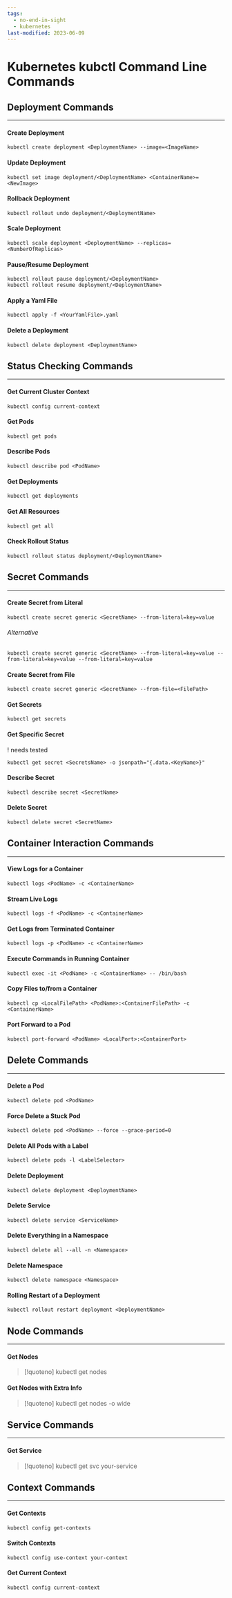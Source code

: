 ```yaml
---
tags:
  - no-end-in-sight
  - kubernetes
last-modified: 2023-06-09
---
```

# Kubernetes kubctl Command Line Commands
## Deployment Commands
---
#### Create Deployment

```shell
kubectl create deployment <DeploymentName> --image=<ImageName>
```

#### Update Deployment

```shell
kubectl set image deployment/<DeploymentName> <ContainerName>=<NewImage>
```

#### Rollback Deployment

```shell
kubectl rollout undo deployment/<DeploymentName>
```

#### Scale Deployment

```shell
kubectl scale deployment <DeploymentName> --replicas=<NumberOfReplicas>
```

#### Pause/Resume Deployment

```shell
kubectl rollout pause deployment/<DeploymentName>
kubectl rollout resume deployment/<DeploymentName>
```

#### Apply a Yaml File

```shell
kubectl apply -f <YourYamlFile>.yaml
```

#### Delete a Deployment

```shell
kubectl delete deployment <DeploymentName>
```

## Status Checking Commands
---
#### Get Current Cluster Context

```shell
kubectl config current-context
```
#### Get Pods

```shell
kubectl get pods
```

#### Describe Pods

```shell
kubectl describe pod <PodName>
```

#### Get Deployments

```shell
kubectl get deployments
```

#### Get All Resources

```shell
kubectl get all
```

#### Check Rollout Status

```shell
kubectl rollout status deployment/<DeploymentName>
```

## Secret Commands
---
#### Create Secret from Literal

```shell
kubectl create secret generic <SecretName> --from-literal=key=value
```
###### Alternative

```shell
kubectl create secret generic <SecretName> --from-literal=key=value --from-literal=key=value --from-literal=key=value
```

#### Create Secret from File

```shell
kubectl create secret generic <SecretName> --from-file=<FilePath>
```

#### Get Secrets

```shell
kubectl get secrets
```

#### Get Specific Secret
! needs tested
```shell
kubectl get secret <SecretsName> -o jsonpath="{.data.<KeyName>}"
```

#### Describe Secret

```shell
kubectl describe secret <SecretName>
```

#### Delete Secret

```shell
kubectl delete secret <SecretName>
```

## Container Interaction Commands
---
#### View Logs for a Container

```shell
kubectl logs <PodName> -c <ContainerName>
```

#### Stream Live Logs

```shell
kubectl logs -f <PodName> -c <ContainerName>
```

#### Get Logs from Terminated Container

```shell
kubectl logs -p <PodName> -c <ContainerName>
```

#### Execute Commands in Running Container

```shell
kubectl exec -it <PodName> -c <ContainerName> -- /bin/bash
```

#### Copy Files to/from a Container

```shell
kubectl cp <LocalFilePath> <PodName>:<ContainerFilePath> -c <ContainerName>
```

#### Port Forward to a Pod

```shell
kubectl port-forward <PodName> <LocalPort>:<ContainerPort>
```

## Delete Commands
---
#### Delete a Pod

```shell
kubectl delete pod <PodName>
```

#### Force Delete a Stuck Pod

```shell
kubectl delete pod <PodName> --force --grace-period=0
```

#### Delete All Pods with a Label

```shell
kubectl delete pods -l <LabelSelector>
```

#### Delete Deployment

```shell
kubectl delete deployment <DeploymentName>
```

#### Delete Service

```shell
kubectl delete service <ServiceName>
```

#### Delete Everything in a Namespace

```shell
kubectl delete all --all -n <Namespace>
```

#### Delete Namespace

```shell
kubectl delete namespace <Namespace>
```

#### Rolling Restart of a Deployment

```shell
kubectl rollout restart deployment <DeploymentName>
```





## Node Commands
---
#### Get Nodes

>[!quoteno]
>kubectl get nodes

#### Get Nodes with Extra Info

>[!quoteno]
>kubectl get nodes -o wide
## Service Commands
---
#### Get Service

>[!quoteno]
>kubectl get svc your-service


## Context Commands
---
#### Get Contexts

```shell
kubectl config get-contexts
```

#### Switch Contexts

```shell
kubectl config use-context your-context
```

#### Get Current Context

```shell
kubectl config current-context
```

